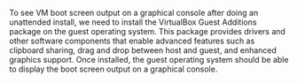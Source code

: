 To see VM boot screen output on a graphical console after doing an unattended install, we need to install the VirtualBox Guest Additions package on the guest operating system. This package provides drivers and other software components that enable advanced features such as clipboard sharing, drag and drop between host and guest, and enhanced graphics support. Once installed, the guest operating system should be able to display the boot screen output on a graphical console.
